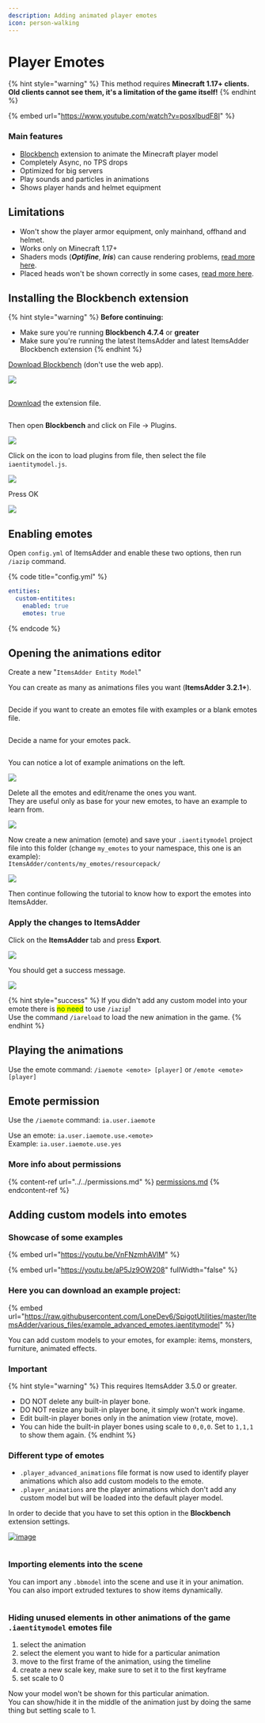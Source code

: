 ```yaml
---
description: Adding animated player emotes
icon: person-walking
---
```


# Player Emotes

{% hint style="warning" %}
This method requires **Minecraft 1.17+ clients.**\
**Old clients cannot see them, it's a limitation of the game itself!**
{% endhint %}

{% embed url="https://www.youtube.com/watch?v=posxlbudF8I" %}

### Main features

* [Blockbench](https://www.blockbench.net/) extension to animate the Minecraft player model
* Completely Async, no TPS drops
* Optimized for big servers
* Play sounds and particles in animations
* Shows player hands and helmet equipment

## Limitations

* Won't show the player armor equipment, only mainhand, offhand and helmet.
* Works only on Minecraft 1.17+
* Shaders mods (_**Optifine**_, _**Iris**_) can cause rendering problems, [read more here](../../../faq/broken-emote-textures.md).
* Placed heads won't be shown correctly in some cases, [read more here](../../../faq/placed-heads-texture-glitched.md).

## Installing the Blockbench extension

{% hint style="warning" %}
**Before continuing:**

* Make sure you're running **Blockbench 4.7.4** or **greater**
* Make sure you're running the latest ItemsAdder and latest ItemsAdder Blockbench extension
{% endhint %}

[Download Blockbench](https://www.blockbench.net/) (don't use the web app).

![](<../../../.gitbook/assets/image (131).png>)

\
[Download](https://github.com/LoneDev6/itemsadder-entity/releases) the extension file.

<figure><img src="../../../.gitbook/assets/ia-entities-download-js.png" alt=""><figcaption></figcaption></figure>

Then open **Blockbench** and click on File -> Plugins.

![](<../../../.gitbook/assets/image (183).png>)

Click on the icon to load plugins from file, then select the file `iaentitymodel.js`.

![](<../../../.gitbook/assets/image (184).png>)

Press OK

![](<../../../.gitbook/assets/image (152).png>)

## Enabling emotes

Open `config.yml` of ItemsAdder and enable these two options, then run `/iazip` command.

{% code title="config.yml" %}
```yaml
entities:
  custom-entitites:
    enabled: true
    emotes: true
```
{% endcode %}

## Opening the animations editor

Create a new "`ItemsAdder Entity Model`"

You can create as many as animations files you want (**ItemsAdder 3.2.1+**).

<figure><img src="../../../.gitbook/assets/ia-entities-new.png" alt=""><figcaption></figcaption></figure>

Decide if you want to create an emotes file with examples or a blank emotes file.

<figure><img src="../../../.gitbook/assets/ia-entities-new2.png" alt=""><figcaption></figcaption></figure>

Decide a name for your emotes pack.

<figure><img src="../../../.gitbook/assets/ia-entities-new3.png" alt=""><figcaption></figcaption></figure>

You can notice a lot of example animations on the left.

![](<../../../.gitbook/assets/image (180).png>)

Delete all the emotes and edit/rename the ones you want. \
They are useful only as base for your new emotes, to have an example to learn from.

![](<../../../.gitbook/assets/image (161).png>)

Now create a new animation (emote) and save your `.iaentitymodel` project file into this folder (change `my_emotes` to your namespace, this one is an example):\
`ItemsAdder/contents/my_emotes/resourcepack/`

![](<../../../.gitbook/assets/image (205).png>)

Then continue following the tutorial to know how to export the emotes into ItemsAdder.

### Apply the changes to ItemsAdder

Click on the **ItemsAdder** tab and press **Export**.

![](<../../../.gitbook/assets/image (60).png>)

You should get a success message.

![](<../../../.gitbook/assets/image (66).png>)

{% hint style="success" %}
If you didn't add any custom model into your emote there is <mark style="color:green;">no need</mark> to use `/iazip`!\
Use the command `/iareload` to load the new animation in the game.
{% endhint %}

## Playing the animations

Use the emote command: `/iaemote <emote> [player]` or `/emote <emote> [player]`

## Emote permission

Use the `/iaemote` command: `ia.user.iaemote`

Use an emote: `ia.user.iaemote.use.<emote>`\
Example: `ia.user.iaemote.use.yes`

### More info about permissions

{% content-ref url="../../permissions.md" %}
[permissions.md](../../permissions.md)
{% endcontent-ref %}

## Adding custom models into emotes

### Showcase of some examples

{% embed url="https://youtu.be/VnFNzmhAVIM" %}

{% embed url="https://youtu.be/aP5Jz9OW208" fullWidth="false" %}

### Here you can download an example project:

{% embed url="https://raw.githubusercontent.com/LoneDev6/SpigotUtilities/master/ItemsAdder/various_files/example_advanced_emotes.iaentitymodel" %}

You can add custom models to your emotes, for example: items, monsters, furniture, animated effects.

### Important

{% hint style="warning" %}
This requires ItemsAdder 3.5.0 or greater.

* DO NOT delete any built-in player bone.
* DO NOT resize any built-in player bone, it simply won't work ingame.
* Edit built-in player bones only in the animation view (rotate, move).
* You can hide the built-in player bones using scale to `0,0,0`. Set to `1,1,1` to show them again.
{% endhint %}

### Different type of emotes

* `.player_advanced_animations` file format is now used to identify player animations which also add custom models to the emote.
* `.player_animations` are the player animations which don't add any custom model but will be loaded into the default player model.

In order to decide that you have to set this option in the **Blockbench** extension settings.

[![image](../../../.gitbook/assets/emotes_advanced_1.png)](https://user-images.githubusercontent.com/27242001/244145963-c9ca9a77-bb79-4804-92e4-8708eac41517.png)

<figure><img src="../../../.gitbook/assets/emotes_advanced_2.png" alt=""><figcaption></figcaption></figure>

### Importing elements into the scene

You can import any `.bbmodel` into the scene and use it in your animation.\
You can also import extruded textures to show items dynamically.

<figure><img src="../../../.gitbook/assets/emotes_advanced_3.png" alt=""><figcaption></figcaption></figure>

### Hiding unused elements in other animations of the game `.iaentitymodel` emotes file

1. select the animation
2. select the element you want to hide for a particular animation
3. move to the first frame of the animation, using the timeline
4. create a new scale key, make sure to set it to the first keyframe
5. set scale to 0

Now your model won't be shown for this particular animation.\
You can show/hide it in the middle of the animation just by doing the same thing but setting scale to 1.

<figure><img src="../../../.gitbook/assets/emotes_advanced_4.png" alt=""><figcaption></figcaption></figure>
